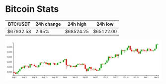 # Bitcoin Stats

BTC/USDT|24h change|24h high|24h low|
|---|---|---|---|
|$67932.58|2.65%|$68524.25|$65122.00|

<img src="./chart.svg">
